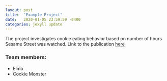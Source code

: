 ```yaml
---
layout: post
title:  "Example Project"
date:   2020-01-05 23:59:59 -0400
categories: jekyll update
---
```


The project investigates cookie eating behavior based on number of hours Sesame Street was watched. Link to the publication <a href="https://www.sesamestreet.org/?gclid=EAIaIQobChMI7orO-9jy5gIVlLfsCh1A-Q6HEAAYASAAEgKNk_D_BwE" target= "_blank"> here </a>

<h3> Team members: </h3>
<ul>
	<li> Elmo </li>
	<li> Cookie Monster </li>
</ul>

